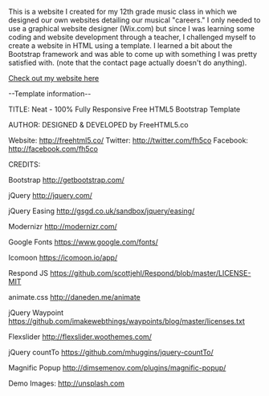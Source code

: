 This is a website I created for my 12th grade music class in which we designed our own websites detailing our musical "careers." I only needed to use a graphical website designer (Wix.com) but since I was learning some coding and website development through a teacher, I challenged myself to create a website in HTML using a template. I learned a bit about the Bootstrap framework and was able to come up with something I was pretty satisfied with. (note that the contact page actually doesn't do anything).  
  
[Check out my website here](https://kaialami.github.io)
  
  
--Template information--

TITLE: 
Neat - 100% Fully Responsive Free HTML5 Bootstrap Template

AUTHOR:
DESIGNED & DEVELOPED by FreeHTML5.co

Website: http://freehtml5.co/
Twitter: http://twitter.com/fh5co
Facebook: http://facebook.com/fh5co


CREDITS:

Bootstrap
http://getbootstrap.com/

jQuery
http://jquery.com/

jQuery Easing
http://gsgd.co.uk/sandbox/jquery/easing/

Modernizr
http://modernizr.com/

Google Fonts
https://www.google.com/fonts/

Icomoon
https://icomoon.io/app/

Respond JS
https://github.com/scottjehl/Respond/blob/master/LICENSE-MIT

animate.css
http://daneden.me/animate

jQuery Waypoint
https://github.com/imakewebthings/waypoints/blog/master/licenses.txt

Flexslider
http://flexslider.woothemes.com/

jQuery countTo
https://github.com/mhuggins/jquery-countTo/

Magnific Popup
http://dimsemenov.com/plugins/magnific-popup/

Demo Images:
http://unsplash.com

